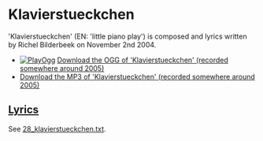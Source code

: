 # Klavierstueckchen

'Klavierstueckchen' (EN: 'little piano play') is composed
and lyrics written by Richel Bilderbeek on November 2nd 2004.

- [![PlayOgg](http://static.fsf.org/playogg/Play_ogg_80x15.png "I support PlayOgg!")](http://playogg.org)
  [Download the OGG of 'Klavierstueckchen' (recorded somewhere around 2005)](http://www.richelbilderbeek.nl/CD04_08KlavierStueckchen.ogg)
- [Download the MP3 of 'Klavierstueckchen' (recorded somewhere around 2005)](http://www.richelbilderbeek.nl/CD04_08Klavierstueckchen.mp3)

## [Lyrics](28_klavierstueckchen.txt)

See [28_klavierstueckchen.txt](28_klavierstueckchen.txt).
